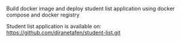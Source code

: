 Build docker image and deploy student list application using docker compose and docker registry

Student list application is available on:
 https://github.com/diranetafen/student-list.git